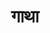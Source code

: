 ---
title: गाथा

type: chapter

order:
  aagam: 
    position: 2
    depth: 1
  book: 
    position: 1
    depth: 2
  chapter: 
    position: 16
    depth: 3

parent:
  type: book

children:
  type: sutra
  count: 10

---